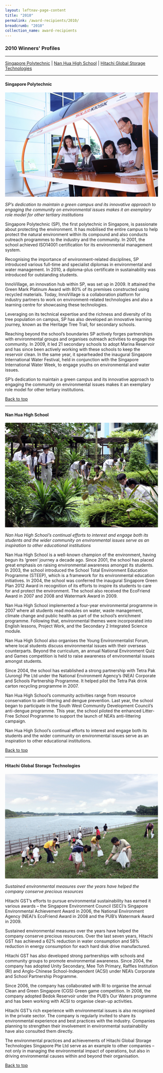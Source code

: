 ```yaml
---
layout: leftnav-page-content
title: "2010"
permalink: /award-recipients/2010/
breadcrumb: "2010"
collection_name: award-recipients
---
```


### 2010 Winners' Profiles

-------------------

[Singapore Polytechnic](#sp) | [Nan Hua High School](#nhhs) | [Hitachi Global Storage Technologies](#hgst)

-------------------

<a name="sp"></a>
#### Singapore Polytechnic

![Singapore Polytechnic](/images/award-recipients/2010-sg-poly.jpg)

*SP’s dedication to maintain a green campus and its innovative approach to engaging the community on environmental issues makes it an exemplary role model for other tertiary institutions*

Singapore Polytechnic (SP), the first polytechnic in Singapore, is passionate about protecting the environment. It has mobilised the entire campus to help protect the natural environment within its compound and also conducts outreach programmes to the industry and the community. In 2001, the school achieved ISO14001 certification for its environmental management system.

Recognising the importance of environment-related disciplines, SP introduced various full-time and specialist diplomas in environmental and water management. In 2010, a diploma-plus certificate in sustainability was introduced for outstanding students.

InnoVillage, an innovation hub within SP, was set up in 2009. It attained the Green Mark Platinum Award with 80% of its premises constructed using recycled materials. Today, InnoVillage is a collaboration platform for industry partners to work on environment-related technologies and also a learning centre for showcasing these technologies.

Leveraging on its technical expertise and the richness and diversity of its tree population on campus, SP has also developed an innovative learning journey, known as the Heritage Tree Trail, for secondary schools.

Reaching beyond the school’s boundaries SP actively forges partnerships with environmental groups and organises outreach activities to engage the community. In 2009, it led 21 secondary schools to adopt Marina Reservoir and has since been actively working with these schools to keep the reservoir clean. In the same year, it spearheaded the inaugural Singapore International Water Festival, held in conjunction with the Singapore International Water Week, to engage youths on environmental and water issues.

SP’s dedication to maintain a green campus and its innovative approach to engaging the community on environmental issues makes it an exemplary role model for other tertiary institutions.

[Back to top](#top)

-------------------

<a name="nhhs"></a>
#### Nan Hua High School

![Nan Hua High School](/images/award-recipients/2010-nan-hua-high.jpg)

*Nan Hua High School’s continual efforts to interest and engage both its students and the wider community on environmental issues serve as an inspiration to other educational institutions*

Nan Hua High School is a well-known champion of the environment, having begun its ‘green’ journey a decade ago. Since 2001, the school has placed great emphasis on raising environmental awareness amongst its students. In 2003, the school introduced the School Total Environment Education Programme (STEEP), which is a framework for its environmental education initiatives. In 2004, the school was conferred the inaugural Singapore Green Plan 2012 Award in recognition of its efforts to inspire its students to care for and protect the environment. The school also received the EcoFriend Award in 2007 and 2008 and Watermark Award in 2009.

Nan Hua High School implemented a four-year environmental programme in 2007 where all students read modules on water, waste management, climate change and public health as part of the school’s enrichment programme. Following that, environmental themes were incorporated into English lessons, Project Work, and the Secondary 2 Integrated Science module.

Nan Hua High School also organises the Young Environmentalist Forum, where local students discuss environmental issues with their overseas counterparts. Beyond the curriculum, an annual National Environment Quiz and Games competition is held to raise awareness of environmental issues amongst students.

Since 2004, the school has established a strong partnership with Tetra Pak (Jurong) Pte Ltd under the National Environment Agency’s (NEA) Corporate and Schools Partnership Programme. It helped pilot the Tetra Pak drink carton recycling programme in 2007.

Nan Hua High School’s community activities range from resource conservation to anti-littering and dengue prevention. Last year, the school began to participate in the South West Community Development Council’s anti-dengue programme. This year, the school piloted the enhanced Litter-Free School Programme to support the launch of NEA’s anti-littering campaign.

Nan Hua High School’s continual efforts to interest and engage both its students and the wider community on environmental issues serve as an inspiration to other educational institutions.

[Back to top](#top)

-------------------

<a name="hgst"></a>
#### Hitachi Global Storage Technologies

![Hitachi Global Storage Technologies](/images/award-recipients/2010-hitachi-global.jpg)

*Sustained environmental measures over the years have helped the company conserve precious resources*

Hitachi GST’s efforts to pursue environmental sustainability has earned it various awards – the Singapore Environment Council (SEC)’s Singapore Environmental Achievement Award in 2006, the National Environment Agency (NEA)’s EcoFriend Award in 2008 and the PUB’s Watermark Award in 2009.

Sustained environmental measures over the years have helped the company conserve precious resources. Over the last seven years, Hitachi GST has achieved a 62% reduction in water consumption and 58% reduction in energy consumption for each hard disk drive manufactured.

Hitachi GST has also developed strong partnerships with schools and community groups to promote environmental awareness. Since 2004, the company has adopted Unity Secondary, Mee Toh Primary, Raffles Institution (RI) and Anglo-Chinese School-Independent (ACSI) under NEA’s Corporate and School Partnership Programme.

Since 2006, the company has collaborated with RI to organise the annual Clean and Green Singapore (CGS) Green game competition. In 2008, the company adopted Bedok Reservoir under the PUB’s Our Waters programme and has been working with ACSI to organise clean-up activities.

Hitachi GST’s rich experience with environmental issues is also recognised in the private sector. The company is regularly invited to share its environmental experience and best practices with the industry. Companies planning to strengthen their involvement in environmental sustainability have also consulted them directly.

The environmental practices and achievements of Hitachi Global Storage Technologies Singapore Pte Ltd serve as an example to other companies – not only in managing the environmental impact of operations, but also in driving environmental causes within and beyond their organisation.

[Back to top](#top)
